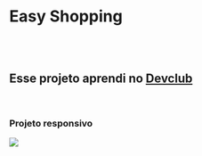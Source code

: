 <h1>Easy Shopping</h1>
<br>
<br>
<h2>Esse projeto aprendi no <a href="http//rodlfomori.com.br/Devclub"> Devclub </a> </h2>
<br>
<h3>Projeto responsivo</h3>
<img src="https://github.com/Geandambros/easy-shpping/blob/main/Captura%20de%20tela%202025-02-03%20195033.png?raw=true">
